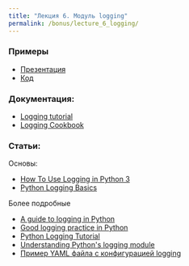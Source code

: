 ```yaml
---
title: "Лекция 6. Модуль logging"
permalink: /bonus/lecture_6_logging/
---
```


### Примеры

* [Презентация](https://gitpitch.com/natenka/pyneng-slides/bonus-logging)
* [Код](https://github.com/pyneng/pyneng-online-bonus/tree/master/examples/06_logging)


### Документация:

* [Logging tutorial](https://docs.python.org/3.6/howto/logging.html)
* [Logging Cookbook](https://docs.python.org/3/howto/logging-cookbook.html)

### Статьи:

Основы:
* [How To Use Logging in Python 3](https://www.digitalocean.com/community/tutorials/how-to-use-logging-in-python-3)
* [Python Logging Basics](https://www.loggly.com/ultimate-guide/python-logging-basics/)

Более подробные

* [A guide to logging in Python](https://opensource.com/article/17/9/python-logging)
* [Good logging practice in Python](https://fangpenlin.com/posts/2012/08/26/good-logging-practice-in-python/)
* [Python Logging Tutorial](http://www.patricksoftwareblog.com/python-logging-tutorial/)
* [Understanding Python's logging module](https://www.electricmonk.nl/log/2017/08/06/understanding-pythons-logging-module/)
* [Пример YAML файла с конфигурацией logging](https://stackoverflow.com/a/22809337)
